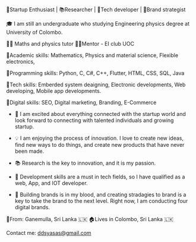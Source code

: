 🚀Startup Enthusiast | 📚Researcher | 📲Tech developer | 🎯Brand strategist

🎓 I am still an undergraduate who studying Engineering physics degree at University of Colombo. 

👩‍🏫 Maths and physics tutor 
💆‍♂‍Mentor - EI club UOC

💎Academic skills: Mathematics, Physics and material science, Flexible electronics,

💎Programming skills: Python, C, C#, C++, Flutter, HTML, CSS, SQL, Java

💎Tech skills: Emberded system deaigning, Electronic developments, Web developing, Mobile app developments. 

💎Digital skills: SEO, Digital marketing, Branding, E-Commerce

- 🚀 I am excited about everything connected with the startup world and look forward to connecting with talented individuals and growing startup.

- 💡 I am enjoying the process of innovation. I love to create new ideas, find new ways to do things, and create new products that have never been made. 

- 📚 Research is the key to innovation, and it is my passion. 

- 📲 Development skills are a must in tech fields, so I have qualified as a web, App, and IOT developer.

- 🎯 Building brands is in  my blood, and creating stradagies to brand is a key to take the brand to the next level. Right now, I am conducting four digital brands.

📍From: Ganemulla, Sri Lanka 🇱🇰 
🏠️Lives in Colombo, Sri Lanka 🇱🇰

Contact me: ddsyasas@gmail.com
<!---
ddsyasas/ddsyasas is a ✨ special ✨ repository because its `README.md` (this file) appears on your GitHub profile.
You can click the Preview link to take a look at your changes.
--->
